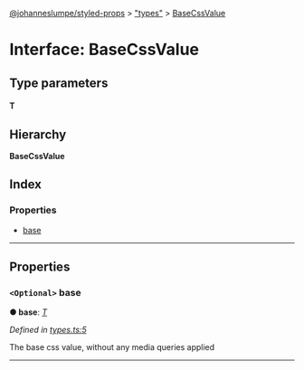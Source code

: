 [@johanneslumpe/styled-props](../README.md) > ["types"](../modules/_types_.md) > [BaseCssValue](../interfaces/_types_.basecssvalue.md)

# Interface: BaseCssValue

## Type parameters
#### T 
## Hierarchy

**BaseCssValue**

## Index

### Properties

* [base](_types_.basecssvalue.md#base)

---

## Properties

<a id="base"></a>

### `<Optional>` base

**● base**: *[T]()*

*Defined in [types.ts:5](https://github.com/johanneslumpe/styled-props/blob/8e709f1/src/types.ts#L5)*

The base css value, without any media queries applied

___

